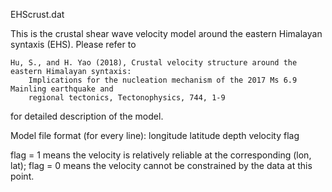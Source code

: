 EHScrust.dat

This is the crustal shear wave velocity model around the eastern Himalayan syntaxis (EHS).
Please refer to 

	Hu, S., and H. Yao (2018), Crustal velocity structure around the eastern Himalayan syntaxis: 
		Implications for the nucleation mechanism of the 2017 Ms 6.9 Mainling earthquake and 
		regional tectonics, Tectonophysics, 744, 1-9

for detailed description of the model.

Model file format (for every line):
longitude    latitude    depth     velocity    flag

flag = 1 means the velocity is relatively reliable at the corresponding (lon, lat);
flag = 0 means the velocity cannot be constrained by the data at this point.

	
